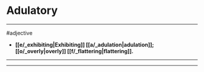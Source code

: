 # Adulatory
---
#adjective
- **[[e/_exhibiting|Exhibiting]] [[a/_adulation|adulation]]; [[o/_overly|overly]] [[f/_flattering|flattering]].**
---
---
